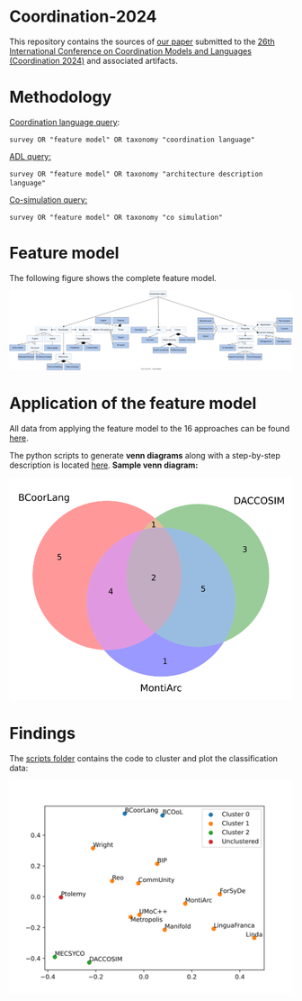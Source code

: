 # Coordination-2024
This repository contains the sources of [our paper](./paper.pdf) submitted to the [26th International Conference on Coordination Models and Languages (Coordination 2024)](https://www.discotec.org/2024/coordination) and associated artifacts.

# Methodology

[Coordination language query](https://scholar.google.com/scholar?hl=en&as_sdt=0%2C5&q=survey+OR+%22feature+model%22+OR+taxonomy+%22coordination+language%22&btnG=):
```
survey OR "feature model" OR taxonomy "coordination language"
```

[ADL query:](https://scholar.google.com/scholar?hl=en&as_sdt=0%2C5&q=survey+OR+%22feature+model%22+OR+taxonomy+%22architecture+description+language%22&btnG=)
```
survey OR "feature model" OR taxonomy "architecture description language"
```

[Co-simulation query:](https://scholar.google.com/scholar?hl=en&as_sdt=0%2C5&q=survey+OR+%22feature+model%22+OR+taxonomy+%22co+simulation%22&btnG=)
```
survey OR "feature model" OR taxonomy "co simulation"
```

# Feature model
The following figure shows the complete feature model.

![](./artifacts/images/feature-model.svg)

# Application of the feature model
All data from applying the feature model to the 16 approaches can be found [here](./artifacts/classification.xlsx).


The python scripts to generate **venn diagrams** along with a step-by-step description is located [here](./artifacts/python-scripts/).
**Sample venn diagram:**

![venn diagram](./artifacts/python-scripts/venn-diagrams/BCoorLang_DACCOSIM_MontiArc_venn.svg)
# Findings
The [scripts folder](./artifacts/python-scripts/) contains the code to cluster and plot the classification data:

![approach scatter](./artifacts/python-scripts/distance/approach_scatter.svg)
